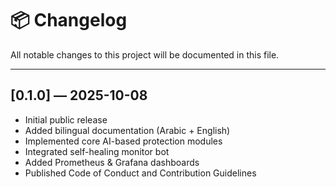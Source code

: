 # 📦 Changelog

All notable changes to this project will be documented in this file.

---

## [0.1.0] — 2025-10-08

- Initial public release  
- Added bilingual documentation (Arabic + English)  
- Implemented core AI-based protection modules  
- Integrated self-healing monitor bot  
- Added Prometheus & Grafana dashboards  
- Published Code of Conduct and Contribution Guidelines  
